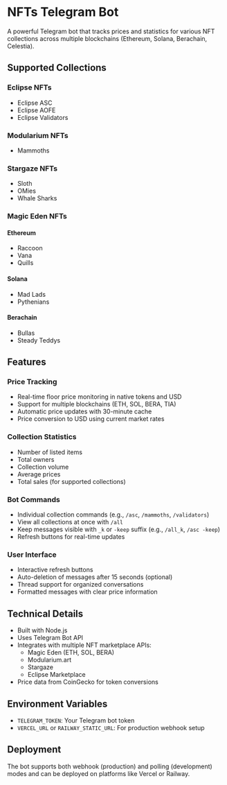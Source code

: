 # NFTs Telegram Bot

A powerful Telegram bot that tracks prices and statistics for various NFT collections across multiple blockchains (Ethereum, Solana, Berachain, Celestia).

## Supported Collections

### Eclipse NFTs
- Eclipse ASC
- Eclipse AOFE
- Eclipse Validators

### Modularium NFTs
- Mammoths

### Stargaze NFTs
- Sloth
- OMies
- Whale Sharks

### Magic Eden NFTs
#### Ethereum
- Raccoon
- Vana
- Quills

#### Solana
- Mad Lads
- Pythenians

#### Berachain
- Bullas
- Steady Teddys

## Features

### Price Tracking
- Real-time floor price monitoring in native tokens and USD
- Support for multiple blockchains (ETH, SOL, BERA, TIA)
- Automatic price updates with 30-minute cache
- Price conversion to USD using current market rates

### Collection Statistics
- Number of listed items
- Total owners
- Collection volume
- Average prices
- Total sales (for supported collections)

### Bot Commands
- Individual collection commands (e.g., `/asc`, `/mammoths`, `/validators`)
- View all collections at once with `/all`
- Keep messages visible with `_k` or `-keep` suffix (e.g., `/all_k`, `/asc -keep`)
- Refresh buttons for real-time updates

### User Interface
- Interactive refresh buttons
- Auto-deletion of messages after 15 seconds (optional)
- Thread support for organized conversations
- Formatted messages with clear price information

## Technical Details
- Built with Node.js
- Uses Telegram Bot API
- Integrates with multiple NFT marketplace APIs:
  - Magic Eden (ETH, SOL, BERA)
  - Modularium.art
  - Stargaze
  - Eclipse Marketplace
- Price data from CoinGecko for token conversions

## Environment Variables
- `TELEGRAM_TOKEN`: Your Telegram bot token
- `VERCEL_URL` or `RAILWAY_STATIC_URL`: For production webhook setup

## Deployment
The bot supports both webhook (production) and polling (development) modes and can be deployed on platforms like Vercel or Railway.
